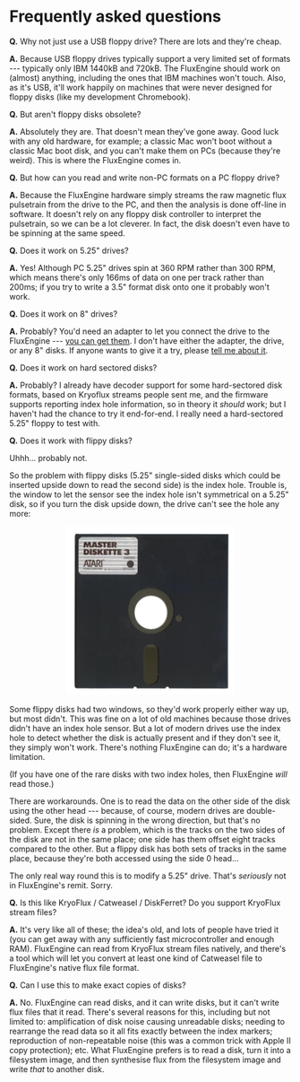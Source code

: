Frequently asked questions
==========================

**Q.** Why not just use a USB floppy drive? There are lots and they're cheap.

**A.** Because USB floppy drives typically support a very limited set of
formats --- typically only IBM 1440kB and 720kB. The FluxEngine should work
on (almost) anything, including the ones that IBM machines won't touch. Also,
as it's USB, it'll work happily on machines that were never designed for
floppy disks (like my development Chromebook).

**Q.** But aren't floppy disks obsolete?

**A.** Absolutely they are. That doesn't mean they've gone away. Good luck
with any old hardware, for example; a classic Mac won't boot without a
classic Mac boot disk, and you can't make them on PCs (because they're
weird). This is where the FluxEngine comes in.

**Q.** But how can you read and write non-PC formats on a PC floppy drive?

**A.** Because the FluxEngine hardware simply streams the raw magnetic flux
pulsetrain from the drive to the PC, and then the analysis is done off-line
in software. It doesn't rely on any floppy disk controller to interpret the
pulsetrain, so we can be a lot cleverer. In fact, the disk doesn't even have
to be spinning at the same speed.

**Q.** Does it work on 5.25" drives?

**A.** Yes! Although PC 5.25" drives spin at 360 RPM rather than 300 RPM,
which means there's only 166ms of data on one per track rather than 200ms;
if you try to write a 3.5" format disk onto one it probably won't work.

**Q.** Does it work on 8" drives?

**A.** Probably? You'd need an adapter to let you connect the drive to the
FluxEngine --- [you can get them](http://www.dbit.com/fdadap.html). I don't
have either the adapter, the drive, or any 8" disks. If anyone wants to give
it a try, please [tell me about
it](https://github.com/davidgiven/fluxengine/issues/new).

**Q.** Does it work on hard sectored disks?

**A.** Probably? I already have decoder support for some hard-sectored disk
formats, based on Kryoflux streams people sent me, and the firmware supports
reporting index hole information, so in theory it _should_ work; but I
haven't had the chance to try it end-for-end. I really need a hard-sectored
5.25" floppy to test with.

**Q.** Does it work with flippy disks?

Uhhh... probably not.

So the problem with flippy disks (5.25" single-sided disks which could be
inserted upside down to read the second side) is the index hole. Trouble is,
the window to let the sensor see the index hole isn't symmetrical on a 5.25"
disk, so if you turn the disk upside down, the drive can't see the hole any
more:

<div style="text-align: center">
<a href="https://commons.wikimedia.org/wiki/Category:5¼-inch_floppy_disks#/media/File:Atari_Master_Diskette_3_DOS_3_Floppy_Disk.jpg"><img src="525-floppy.webp" alt="non-flippy 5.25 inch disk"></a>
</div>

Some flippy disks had two windows, so they'd work properly either way up, but
most didn't. This was fine on a lot of old machines because those drives
didn't have an index hole sensor. But a lot of modern drives use the index
hole to detect whether the disk is actually present and if they don't see it,
they simply won't work. There's nothing FluxEngine can do; it's a hardware
limitation.

(If you have one of the rare disks with two index holes, then FluxEngine
_will_ read those.)

There are workarounds. One is to read the data on the other side of the disk
using the other head --- because, of course, modern drives are double-sided.
Sure, the disk is spinning in the wrong direction, but that's no problem.
Except there _is_ a problem, which is the tracks on the two sides of the disk
are not in the same place; one side has them offset eight tracks compared to
the other. But a flippy disk has both sets of tracks in the same place,
because they're both accessed using the side 0 head...

The only real way round this is to modify a 5.25" drive. That's _seriously_
not in FluxEngine's remit. Sorry.

**Q.** Is this like KryoFlux / Catweasel / DiskFerret? Do you support KryoFlux
stream files?

**A.** It's very like all of these; the idea's old, and lots of people have
tried it (you can get away with any sufficiently fast microcontroller and
enough RAM). FluxEngine can read from KryoFlux stream files natively, and
there's a tool which will let you convert at least one kind of Catweasel file
to FluxEngine's native flux file format.

**Q.** Can I use this to make exact copies of disks?

**A.** No. FluxEngine can read disks, and it can write disks, but it can't
write flux files that it read. There's several reasons for this, including
but not limited to: amplification of disk noise causing unreadable disks;
needing to rearrange the read data so it all fits exactly between the index
markers; reproduction of non-repeatable noise (this was a common trick with
Apple II copy protection); etc. What FluxEngine prefers is to read a disk,
turn it into a filesystem image, and then synthesise flux from the filesystem
image and write _that_ to another disk.
